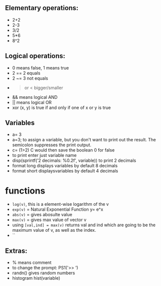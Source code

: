 ## Elementary  operations:
-  2+2
-  2-3
-  3/2
-  5*6
-  8^2

##  Logical operations:
- 0 means false, 1 means true
- 2 == 2 equals
- 2 ~= 3 not equals
- > or < bigger/smaller
- && means logical AND
- || means logical OR
-  xor (x, y)  is true if and only if one of x or y is true

## Variables
- a= 3
- a=3; to assign a variable, but you don't want to print out the result. The semicolon suppresses the print output.
- c= (1>2) C would then save the boolean 0 for false
- to print enter just variable name
- disp(sprintf('2 decimals: %0.2f', variable)) to print 2 decimals
- format long displays variables by default 8 decimals
- format short displaysvariables by default 4 decimals

# functions
- `log(v)`, this is a element-wise logarithm of the v
- `exp(v)` = Natural Exponential Function y= e^x
- `abs(v)` = gives abosulte value
- `max(v)` = gives max value of vector v
- using `[val,ind] = max(v)` returns val and ind which are going to be the maximum value of v, as well as the index.
- ``

## Extras:
- % means comment
-  to change the prompt: PS1('>> ')
-  randn() gives random numbers
-  histogram hist(variable)

